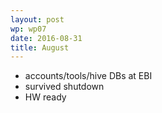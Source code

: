 ```yaml
---
layout: post
wp: wp07
date: 2016-08-31
title: August
---
```


- accounts/tools/hive DBs at EBI
- survived shutdown
- HW ready


